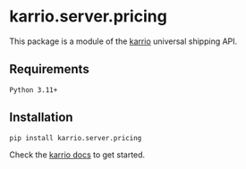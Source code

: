 # karrio.server.pricing

This package is a module of the [karrio](https://pypi.org/project/karrio.server) universal shipping API.

## Requirements

`Python 3.11+`

## Installation

```bash
pip install karrio.server.pricing
```

Check the [karrio docs](https://docs.karrio.io) to get started.

